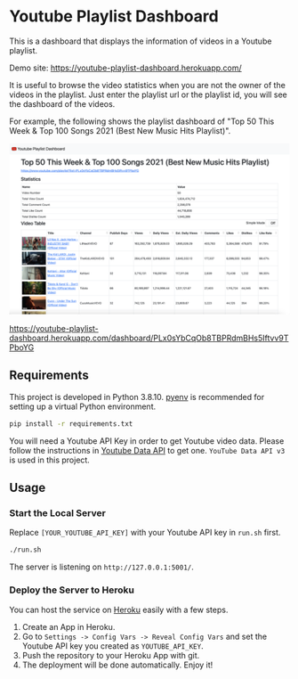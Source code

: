 # Youtube Playlist Dashboard

This is a dashboard that displays the information of videos in a Youtube playlist.

Demo site: https://youtube-playlist-dashboard.herokuapp.com/

It is useful to browse the video statistics when you are not the owner of the videos in the playlist. Just enter the playlist url or the playlist id, you will see the dashboard of the videos.

For example, the following shows the playlist dashboard of "Top 50 This Week & Top 100 Songs 2021 (Best New Music Hits Playlist)".

![Example](https://github.com/elvisyjlin/youtube-playlist-dashboard/blob/main/images/example.png)

https://youtube-playlist-dashboard.herokuapp.com/dashboard/PLx0sYbCqOb8TBPRdmBHs5Iftvv9TPboYG

## Requirements

This project is developed in Python 3.8.10. [pyenv](https://github.com/pyenv/pyenv) is recommended for setting up a virtual Python environment.

```bash
pip install -r requirements.txt
```

You will need a Youtube API Key in order to get Youtube video data. Please follow the instructions in [Youtube Data API](https://developers.google.com/youtube/v3/getting-started) to get one. `YouTube Data API v3` is used in this project.

## Usage

### Start the Local Server

Replace `[YOUR_YOUTUBE_API_KEY]` with your Youtube API key in `run.sh` first.

```bash
./run.sh
```

The server is listening on `http://127.0.0.1:5001/`.

### Deploy the Server to Heroku

You can host the service on [Heroku](https://www.heroku.com) easily with a few steps.

1. Create an App in Heroku.
2. Go to `Settings -> Config Vars -> Reveal Config Vars` and set the Youtube API key you created as `YOUTUBE_API_KEY`.
3. Push the repository to your Heroku App with git.
4. The deployment will be done automatically. Enjoy it!
